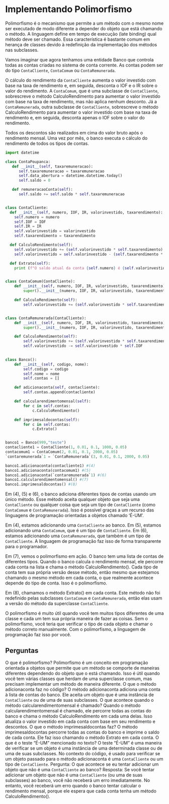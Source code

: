 # Implementando Polimorfismo

Polimorfismo é o mecanismo que permite a um método com o mesmo nome ser executado de modo diferente a depender do objeto que está chamando o método. A linguagem define em tempo de execução (late binding) qual método deve ser chamado. Essa característica é bastante comum em herança de classes devido à redefinição da implementação dos métodos nas subclasses.

Vamos imaginar que agora tenhamos uma entidade Banco que controla todas as contas criadas no sistema de conta corrente. As contas podem ser do tipo `ContaCliente`, `ContaComum` ou `ContaRemunerada`.

O cálculo do rendimento da `ContaCliente` aumenta o valor investido com base na taxa de rendimento e, em seguida, desconta o IOF e o IR sobre o valor do rendimento. A `ContaComum`, que é uma subclasse de `ContaCliente`, sobrescreve o método CalculoRendimento para aumentar o valor investido com base na taxa de rendimento, mas não aplica nenhum desconto. Já a `ContaRemunerada`, outra subclasse de `ContaCliente`, sobrescreve o método CalculoRendimento para aumentar o valor investido com base na taxa de rendimento e, em seguida, desconta apenas o IOF sobre o valor do rendimento.

Todos os descontos são realizados em cima do valor bruto após o rendimento mensal. Uma vez por mês, o banco executa o cálculo do rendimento de todos os tipos de contas.

```python
import datetime

class ContaPoupanca:
   def __init__(self, taxaremuneracao):
      self.taxaremuneracao = taxaremuneracao
      self.data_abertura = datetime.datetime.today()
      self.saldo = 0

   def remuneracaoConta(self):
      self.saldo += self.saldo * self.taxaremuneracao


class ContaCliente:
  def __init__(self, numero, IOF, IR, valorinvestido, taxarendimento):
    self.numero = numero
    self.IOF = IOF
    self.IR = IR
    self.valorinvestido = valorinvestido
    self.taxarendimento = taxarendimento

  def CalculoRendimento(self):
    self.valorinvestido += (self.valorinvestido * self.taxarendimento)
    self.valorinvestido = self.valorinvestido - (self.taxarendimento * self.IOF * self.IR)

  def Extrato(self):
    print (f"O saldo atual da conta {self.numero} é {self.valorinvestido:10.2f}")


class ContaComum(ContaCliente):
    def __init__(self, numero, IOF, IR, valorinvestido, taxarendimento):
        super().__init__(numero, IOF, IR, valorinvestido, taxarendimento)

    def CalculoRendimento(self):
        self.valorinvestido += (self.valorinvestido * self.taxarendimento)


class ContaRemunerada(ContaCliente):
    def __init__(self, numero, IOF, IR, valorinvestido, taxarendimento):
        super().__init__(numero, IOF, IR, valorinvestido, taxarendimento)

    def CalculoRendimento(self):
        self.valorinvestido += (self.valorinvestido * self.taxarendimento)
        self.valorinvestido -= self.valorinvestido * self.IOF
    

class Banco():
    def __init__(self, codigo, nome):
        self.codigo = codigo
        self.nome = nome
        self.contas = []

    def adicionaconta(self, contacliente):
        self.contas.append(contacliente)

    def calcularendimentomensal(self):
        for c in self.contas:
            c.CalculoRendimento()

    def imprimesaldocontas(self):
        for c in self.contas:
            c.Extrato()


banco1 = Banco(999,"teste")
contacliente1 = ContaCliente(1, 0.01, 0.1, 1000, 0.05)
contacomum1 = ContaComum(2, 0.01, 0.1, 2000, 0.05)
`contaremunerada`1 = `ContaRemunerada`(3, 0.01, 0.1, 2000, 0.05)

banco1.adicionaconta(contacliente1) #(4)
banco1.adicionaconta(contacomum1) #(5)
banco1.adicionaconta(`contaremunerada`1) #(6)
banco1.calcularendimentomensal() #(7)
banco1.imprimesaldocontas() #(8)

```

Em (4), (5) e (6), o banco adiciona diferentes tipos de contas usando um único método. Esse método aceita qualquer objeto que seja uma `ContaCliente` ou qualquer coisa que seja um tipo de `ContaCliente` (como `ContaComum` e `ContaRemunerada`). Isso é possível graças a um recurso das linguagens de programação orientadas a objetos chamado ‘É-UM’.

Em (4), estamos adicionando uma `ContaCliente` ao banco. Em (5), estamos adicionando uma `ContaComum`, que é um tipo de `ContaCliente`. Em (6), estamos adicionando uma `ContaRemunerada`, que também é um tipo de `ContaCliente`. A linguagem de programação faz isso de forma transparente para o programador.

Em (7), vemos o polimorfismo em ação. O banco tem uma lista de contas de diferentes tipos. Quando o banco calcula o rendimento mensal, ele percorre cada conta na lista e chama o método CalculoRendimento(). Cada tipo de conta tem sua própria versão desse método, então mesmo que estejamos chamando o mesmo método em cada conta, o que realmente acontece depende do tipo de conta. Isso é o polimorfismo.

Em (8), chamamos o método Extrato() em cada conta. Este método não foi redefinido pelas subclasses `ContaComum` e `ContaRemunerada`, então elas usam a versão do método da superclasse `ContaCliente`.

O polimorfismo é muito útil quando você tem muitos tipos diferentes de uma classe e cada um tem sua própria maneira de fazer as coisas. Sem o polimorfismo, você teria que verificar o tipo de cada objeto e chamar o método correto manualmente. Com o polimorfismo, a linguagem de programação faz isso por você.

## Perguntas


 O que é polimorfismo? 
 Polimorfismo é um conceito em programação orientada a objetos que permite que um método se comporte de maneiras diferentes dependendo do objeto que o está chamando. Isso é útil quando você tem várias classes que herdam de uma superclasse comum, mas precisam implementar um método de maneira diferente.
 O que o método adicionaconta faz no código? 
 O método adicionaconta adiciona uma conta à lista de contas do banco. Ele aceita um objeto que é uma instância de `ContaCliente` ou de uma de suas subclasses.
 O que acontece quando o método calcularendimentomensal é chamado? 
 Quando o método calcularendimentomensal é chamado, ele percorre todas as contas do banco e chama o método CalculoRendimento em cada uma delas. Isso atualiza o valor investido em cada conta com base em seu rendimento e descontos.
 O que o método imprimesaldocontas faz? 
 O método imprimesaldocontas percorre todas as contas do banco e imprime o saldo de cada conta. Ele faz isso chamando o método Extrato em cada conta.
 O que é o teste “É-UM” mencionado no texto? 
 O teste “É-UM” é uma maneira de verificar se um objeto é uma instância de uma determinada classe ou de uma de suas subclasses. No contexto do código, é usado para verificar se um objeto passado para o método adicionaconta é uma `ContaCliente` ou um tipo de `ContaCliente`.
 Pergunta: O que acontece se eu tentar adicionar um objeto que não é uma `ContaCliente` ao banco? Resposta: Se você tentar adicionar um objeto que não é uma `ContaCliente` (ou uma de suas subclasses) ao banco, você não receberá um erro imediatamente. No entanto, você receberá um erro quando o banco tentar calcular o rendimento mensal, porque ele espera que cada conta tenha um método CalculoRendimento().
